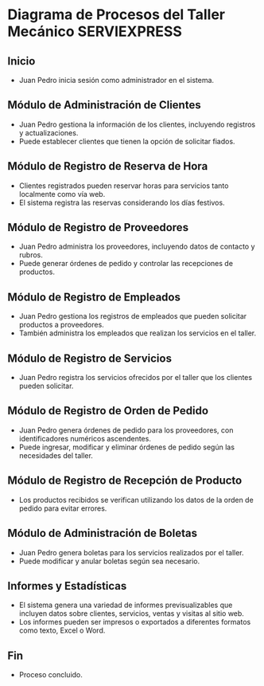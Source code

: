 # Diagrama de Procesos del Taller Mecánico SERVIEXPRESS

## Inicio
- Juan Pedro inicia sesión como administrador en el sistema.

## Módulo de Administración de Clientes
- Juan Pedro gestiona la información de los clientes, incluyendo registros y actualizaciones.
- Puede establecer clientes que tienen la opción de solicitar fiados.

## Módulo de Registro de Reserva de Hora
- Clientes registrados pueden reservar horas para servicios tanto localmente como vía web.
- El sistema registra las reservas considerando los días festivos.

## Módulo de Registro de Proveedores
- Juan Pedro administra los proveedores, incluyendo datos de contacto y rubros.
- Puede generar órdenes de pedido y controlar las recepciones de productos.

## Módulo de Registro de Empleados
- Juan Pedro gestiona los registros de empleados que pueden solicitar productos a proveedores.
- También administra los empleados que realizan los servicios en el taller.

## Módulo de Registro de Servicios
- Juan Pedro registra los servicios ofrecidos por el taller que los clientes pueden solicitar.

## Módulo de Registro de Orden de Pedido
- Juan Pedro genera órdenes de pedido para los proveedores, con identificadores numéricos ascendentes.
- Puede ingresar, modificar y eliminar órdenes de pedido según las necesidades del taller.

## Módulo de Registro de Recepción de Producto
- Los productos recibidos se verifican utilizando los datos de la orden de pedido para evitar errores.

## Módulo de Administración de Boletas
- Juan Pedro genera boletas para los servicios realizados por el taller.
- Puede modificar y anular boletas según sea necesario.

## Informes y Estadísticas
- El sistema genera una variedad de informes previsualizables que incluyen datos sobre clientes, servicios, ventas y visitas al sitio web.
- Los informes pueden ser impresos o exportados a diferentes formatos como texto, Excel o Word.

## Fin
- Proceso concluido.
